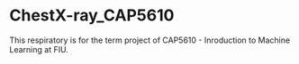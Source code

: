 # ChestX-ray_CAP5610

This respiratory is for the term project of CAP5610 - Inroduction to Machine Learning at FIU.
